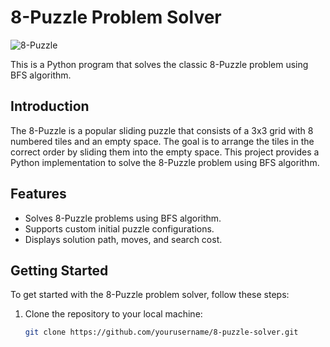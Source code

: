 # 8-Puzzle Problem Solver

![8-Puzzle](puzzle.png)

This is a Python program that solves the classic 8-Puzzle problem using BFS algorithm.

## Introduction

The 8-Puzzle is a popular sliding puzzle that consists of a 3x3 grid with 8 numbered tiles and an empty space. The goal is to arrange the tiles in the correct order by sliding them into the empty space. This project provides a Python implementation to solve the 8-Puzzle problem using BFS algorithm.

## Features

- Solves 8-Puzzle problems using BFS algorithm.
- Supports custom initial puzzle configurations.
- Displays solution path, moves, and search cost.

## Getting Started

To get started with the 8-Puzzle problem solver, follow these steps:

1. Clone the repository to your local machine:

   ```bash
   git clone https://github.com/yourusername/8-puzzle-solver.git
